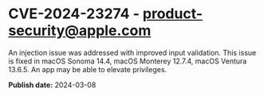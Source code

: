 # CVE-2024-23274 - product-security@apple.com

An injection issue was addressed with improved input validation. This issue is fixed in macOS Sonoma 14.4, macOS Monterey 12.7.4, macOS Ventura 13.6.5. An app may be able to elevate privileges.

**Publish date:** 2024-03-08
